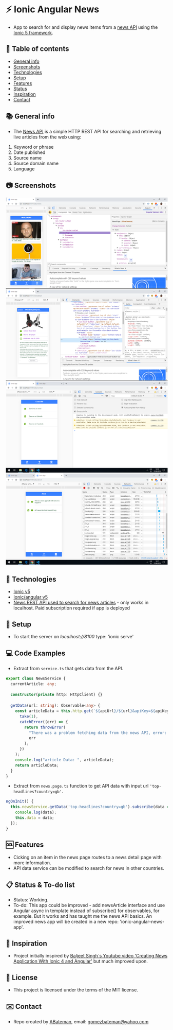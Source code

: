 # :zap: Ionic Angular News

* App to search for and display news items from a [news API](https://newsapi.org/) using the [Ionic 5 framework](https://ionicframework.com/docs).

## :page_facing_up: Table of contents

* [General info](#general-info)
* [Screenshots](#screenshots)
* [Technologies](#technologies)
* [Setup](#setup)
* [Features](#features)
* [Status](#status)
* [Inspiration](#inspiration)
* [Contact](#contact)

## :books: General info

* The [News API](https://newsapi.org/) is a simple HTTP REST API for searching and retrieving live articles from the web using:

1. Keyword or phrase
2. Date published
3. Source name
4. Source domain name
5. Language

## :camera: Screenshots

![Ionic page](./img/news-page.png)
![Ionic page](./img/news-detail.png)
![Ionic page](./img/contact.png)
![Ionic page](./img/about.png)

## :signal_strength: Technologies

* [Ionic v5](https://ionicframework.com/)
* [Ionic/angular v5](https://www.npmjs.com/package/@ionic/angular)
* [News REST API used to search for news articles](https://newsapi.org/) - only works in localhost. Paid subscription required if app is deployed

## :floppy_disk: Setup

* To start the server on _localhost://8100_ type: 'ionic serve'

## :computer: Code Examples

* Extract from `service.ts` that gets data from the API.

```typescript
export class NewsService {
  currentArticle: any;

  constructor(private http: HttpClient) {}

  getData(url: string): Observable<any> {
    const articleData = this.http.get(`${apiUrl}/${url}&apiKey=${apiKey}`).pipe(
      take(1),
      catchError((err) => {
        return throwError(
          "There was a problem fetching data from the news API, error: ",
          err
        );
      })
    );
    console.log("article Data: ", articleData);
    return articleData;
  }
}
```

* Extract from `news.page.ts` function to get API data with input url `'top-headlines?country=gb'`.

```typescript
ngOnInit() {
  this.newsService.getData('top-headlines?country=gb').subscribe(data => {
    console.log(data);
    this.data = data;
  });
}
```

## :cool: Features

* Cicking on an item in the news page routes to a news detail page with more information.
* API data service can be modified to search for news in other countries.

## :clipboard: Status & To-do list

* Status: Working.
* To-do: This app could be improved - add newsArticle interface and use Angular async in template instead of subscribe() for observables, for example. But it works and has taught me the news API basics. An improved news app will be created in a new repo: 'ionic-angular-news-app'.

## :clap: Inspiration

* Project initially inspired by [Baljeet Singh´s Youtube video 'Creating News Application With Ionic 4 and Angular'](https://www.youtube.com/watch?v=NJ9C7iY9350) but much improved upon.

## :file_folder: License

* This project is licensed under the terms of the MIT license.

## :envelope: Contact

* Repo created by [ABateman](https://github.com/AndrewJBateman), email: gomezbateman@yahoo.com
